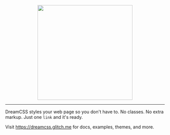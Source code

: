 <p align="center">
<img src="https://user-images.githubusercontent.com/86574651/129358171-cead1d88-434b-418e-8fc4-2c615df5f83e.png" height="300px">
</p>
<hr>

DreamCSS styles your web page so you don't have to. No classes. No extra markup. Just one `link` and it's ready.

Visit https://dreamcss.glitch.me for docs, examples, themes, and more.
